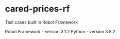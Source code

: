 # cared-prices-rf
Test cases built in Robot Framework


Robot Framework - version 3.1.2
Python - version 3.8.2
